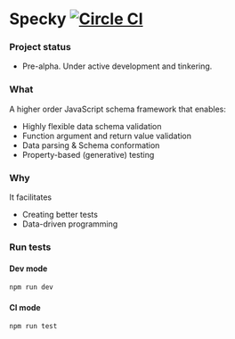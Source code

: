 # Specky [![Circle CI](https://circleci.com/gh/settinghead/specky.svg?style=svg)](https://circleci.com/gh/settinghead/specky)

### Project status
- Pre-alpha. Under active development and tinkering.

### What

A higher order JavaScript schema framework that enables:

- Highly flexible data schema validation
- Function argument and return value validation
- Data parsing & Schema conformation
- Property-based (generative) testing

### Why

It facilitates

- Creating better tests
- Data-driven programming

### Run tests

#### Dev mode

```bash
npm run dev
```

#### CI mode
```bash
npm run test
```
